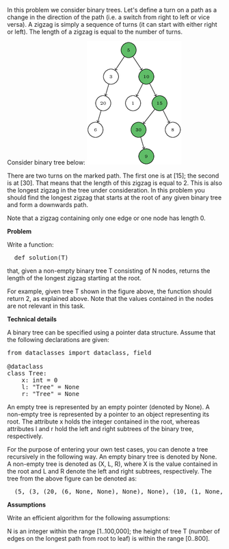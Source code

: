 In this problem we consider binary trees. Let's define a turn on a path as a change in the direction of the path (i.e. a switch from right to left or vice versa). 
A zigzag is simply a sequence of turns (it can start with either right or left). The length of a zigzag is equal to the number of turns.

Consider binary tree below:
![tree_longest_zig_zag_img](./tree_longest_zig_zag.png)

There are two turns on the marked path. The first one is at [15]; the second is at [30]. That means that the length of this zigzag is equal to 2. 
This is also the longest zigzag in the tree under consideration. In this problem you should find the longest zigzag that starts at the root of any given binary tree 
and form a downwards path.

Note that a zigzag containing only one edge or one node has length 0.

__Problem__

Write a function:
<pre>
  def solution(T)
</pre>

that, given a non-empty binary tree T consisting of N nodes, returns the length of the longest zigzag starting at the root.

For example, given tree T shown in the figure above, the function should return 2, as explained above. Note that the values contained in the nodes are not relevant in this task.

__Technical details__

A binary tree can be specified using a pointer data structure. Assume that the following declarations are given:

<pre>
from dataclasses import dataclass, field

@dataclass
class Tree:
    x: int = 0
    l: "Tree" = None
    r: "Tree" = None
</pre>

An empty tree is represented by an empty pointer (denoted by None). A non-empty tree is represented by a pointer to an object representing its root. The attribute x holds the 
integer contained in the root, whereas attributes l and r hold the left and right subtrees of the binary tree, respectively.

For the purpose of entering your own test cases, you can denote a tree recursively in the following way. An empty binary tree is denoted by None. A non-empty tree is denoted 
as (X, L, R), where X is the value contained in the root and L and R denote the left and right subtrees, respectively. The tree from the above figure can be denoted as:

<pre>
  (5, (3, (20, (6, None, None), None), None), (10, (1, None, None), (15, (30, None, (9, None, None)), (8, None, None))))
</pre>

__Assumptions__

Write an efficient algorithm for the following assumptions:

N is an integer within the range [1..100,000];
the height of tree T (number of edges on the longest path from root to leaf) is within the range [0..800].